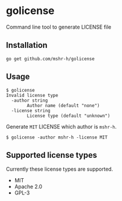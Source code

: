 # golicense

Command line tool to generate LICENSE file

## Installation

```
go get github.com/mshr-h/golicense
```

## Usage

```
$ golicense
Invalid license type
  -author string
    	Author name (default "none")
  -license string
    	License type (default "unknown")
```

Generate `MIT` LICENSE which author is `mshr-h`.

```
$ golicense -author mshr-h -license MIT
```

## Supported license types

Currently these license types are supported.

- MIT
- Apache 2.0
- GPL-3
